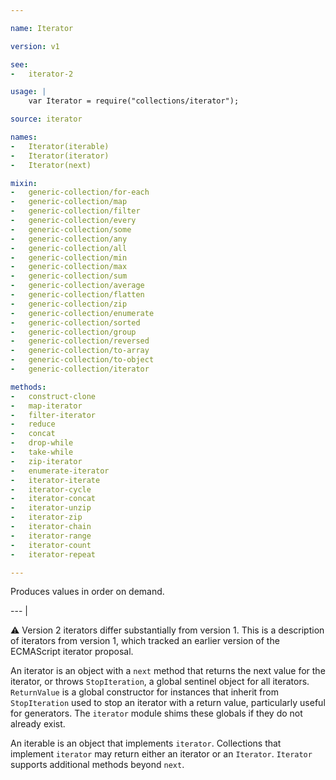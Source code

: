 ```yaml
---

name: Iterator

version: v1

see:
-   iterator-2

usage: |
    var Iterator = require("collections/iterator");

source: iterator

names:
-   Iterator(iterable)
-   Iterator(iterator)
-   Iterator(next)

mixin:
-   generic-collection/for-each
-   generic-collection/map
-   generic-collection/filter
-   generic-collection/every
-   generic-collection/some
-   generic-collection/any
-   generic-collection/all
-   generic-collection/min
-   generic-collection/max
-   generic-collection/sum
-   generic-collection/average
-   generic-collection/flatten
-   generic-collection/zip
-   generic-collection/enumerate
-   generic-collection/sorted
-   generic-collection/group
-   generic-collection/reversed
-   generic-collection/to-array
-   generic-collection/to-object
-   generic-collection/iterator

methods:
-   construct-clone
-   map-iterator
-   filter-iterator
-   reduce
-   concat
-   drop-while
-   take-while
-   zip-iterator
-   enumerate-iterator
-   iterator-iterate
-   iterator-cycle
-   iterator-concat
-   iterator-unzip
-   iterator-zip
-   iterator-chain
-   iterator-range
-   iterator-count
-   iterator-repeat

---
```


Produces values in order on demand.

--- |

:warning: Version 2 iterators differ substantially from version 1.
This is a description of iterators from version 1, which tracked an earlier
version of the ECMAScript iterator proposal.

An iterator is an object with a `next` method that returns the next value for
the iterator, or throws `StopIteration`, a global sentinel object for all
iterators.
`ReturnValue` is a global constructor for instances that inherit from
`StopIteration` used to stop an iterator with a return value, particularly
useful for generators.
The `iterator` module shims these globals if they do not already exist.

An iterable is an object that implements `iterator`.
Collections that implement `iterator` may return either an iterator or an
`Iterator`.
`Iterator` supports additional methods beyond `next`.

